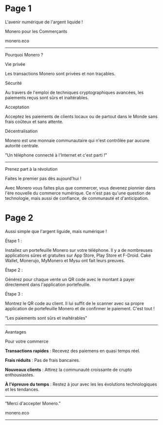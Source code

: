 # Page 1

L'avenir numérique de l'argent liquide !

Monero pour les Commerçants

monero.eco

---

Pourquoi Monero ?

Vie privée

Les transactions Monero sont privées et non traçables.

Sécurité

Au travers de l'emploi de techniques cryptographiques avancées, les paiements reçus sont sûrs et inaltérables.

Acceptation

Acceptez les paiements de clients locaux ou de partout dans le Monde sans frais coûteux et sans attente.

Décentralisation

Monero est une monnaie communautaire qui n'est contrôlée par aucune autorité centrale.

"Un téléphone connecté à l'Internet et c'est parti !"

---

Prenez part à la révolution

Faites le premier pas dès aujourd'hui !

Avec Monero vous faites plus que commercer, vous devenez pionnier dans l'ère nouvelle du commerce numérique. Ce n'est pas qu'une question de technologie, mais aussi de confiance, de communauté et d'anticipation.

# Page 2

Aussi simple que l'argent liguide, mais numérique !

Étape 1 :

Installez un portefeuille Monero sur votre téléphone. Il y a de nombreuses applications sûres et gratuites sur App Store, Play Store et F-Droid. Cake Wallet, Monerujo, MyMonero et Mysu ont fait leurs preuves.

Étape 2 :

Générez pour chaque vente un QR code avec le montant à payer directement dans l'application portefeuille.

Étape 3 :

Montrez le QR code au client. Il lui suffit de le scanner avec sa propre application de portefeuille Monero et de confirmer le paiement. C'est tout !

“Les paiements sont sûrs et inaltérables"

---

Avantages

Pour votre commerce

**Transactions rapides** : Recevez des paiemens en quasi temps réel.

**Frais réduits** : Pas de frais bancaires.

**Nouveaux clients** : Attirez la communauté croissante de crupto enthousiastes.

**À l'épreuve du temps** : Restez à jour avec les les évolutions technologiques et les tendances.

---

“Merci d'accepter Monero.”

monero.eco

---
